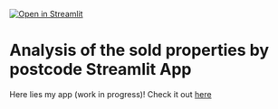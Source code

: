 [![Open in Streamlit](https://static.streamlit.io/badges/streamlit_badge_black_white.svg)](https://share.streamlit.io/paulinafigol/streamlit_demo/books.py)

# Analysis of the sold properties by postcode Streamlit App

Here lies my app (work in progress)! Check it out [here](https://share.streamlit.io/paulinafigol/streamlit_demo/books.py)
